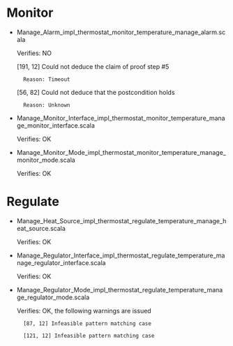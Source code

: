 # Monitor

- Manage_Alarm_impl_thermostat_monitor_temperature_manage_alarm.scala

    Verifies: NO

    [191, 12] Could not deduce the claim of proof step #5
    
        Reason: Timeout

    [56, 82] Could not deduce that the postcondition holds

        Reason: Unknown

- Manage_Monitor_Interface_impl_thermostat_monitor_temperature_manage_monitor_interface.scala
    
    Verifies: OK

- Manage_Monitor_Mode_impl_thermostat_monitor_temperature_manage_monitor_mode.scala

   Verifies: OK

# Regulate

- Manage_Heat_Source_impl_thermostat_regulate_temperature_manage_heat_source.scala
    
    Verifies: OK

- Manage_Regulator_Interface_impl_thermostat_regulate_temperature_manage_regulator_interface.scala

    Verifies: OK

- Manage_Regulator_Mode_impl_thermostat_regulate_temperature_manage_regulator_mode.scala

    Verifies: OK, the following warnings are issued

        [87, 12] Infeasible pattern matching case

        [121, 12] Infeasible pattern matching case
